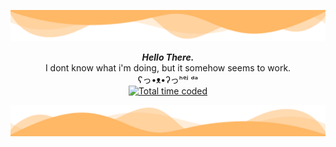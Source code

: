 ![header](./header.png)

<p align="center">
    <i><b>Hello There.</b></i> <br>I dont know what i'm doing, but it somehow seems to work.<br>ʕっ•ᴥ•ʔっʰᵉʲ ᵈᵃ<br/>
    <a href="https://wakatime.com/@6cd9f3fe-90ae-4631-9df1-e37e91416e64"><img src="https://wakatime.com/badge/user/6cd9f3fe-90ae-4631-9df1-e37e91416e64.svg" alt="Total       time coded" /></a>

</p>

![footer](./footer.png)
